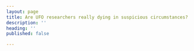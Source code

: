 ```yaml
---
layout: page
title: Are UFO researchers really dying in suspicious circumstances?
description: ''
heading: ''
published: false

---
```

